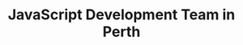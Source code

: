 ---
title: JavaScript Development Team in Perth
permalink: /landings/locations/perth/developer/javascript
technology: JavaScript
location: Perth
---
